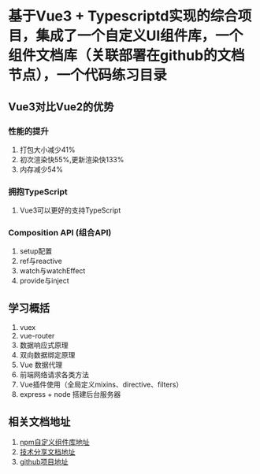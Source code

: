 # 基于Vue3 + Typescriptd实现的综合项目，集成了一个自定义UI组件库，一个组件文档库（关联部署在github的文档节点），一个代码练习目录

## Vue3对比Vue2的优势
  ### 性能的提升
  1. 打包大小减少41%
  2. 初次渲染快55%,更新渲染快133%
  3. 内存减少54%

  ### 拥抱TypeScript
  1. Vue3可以更好的支持TypeScript

  ### Composition API (组合API)
  1. setup配置
  2. ref与reactive
  3. watch与watchEffect
  4. provide与inject

## 学习概括
1. vuex
2. vue-router
3. 数据响应式原理
4. 双向数据绑定原理
5. Vue 数据代理
6. 前端网络请求各类方法
7. Vue插件使用（全局定义mixins、directive、filters）
8. express + node 搭建后台服务器

## 相关文档地址
  1. [npm自定义组件库地址](https://www.npmjs.com/settings/pei_lu/packages)
  2. [技术分享文档地址](https://zhuanlan.zhihu.com/p/579606010)
  3. [github项目地址](https://github.com/peiluu/Element-PEI-Vue3)
